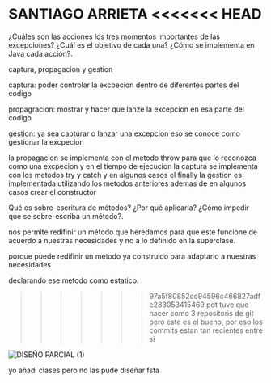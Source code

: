 SANTIAGO ARRIETA 
<<<<<<< HEAD
=======

¿Cuáles son las acciones los tres momentos importantes de las excepciones? ¿Cuál es el objetivo de cada una? ¿Cómo se implementa en Java cada acción?.

captura, propagacion y gestion

captura: poder controlar la excpecion dentro de diferentes partes del codigo

propagracion: mostrar y hacer que lanze la excepcion en esa parte del codigo

gestion: ya sea capturar o lanzar una excepcion eso se conoce como gestionar la excpecion

la propagacion se implementa con el metodo throw para que lo reconozca como una excpecion y en el tiempo de ejecucion la captura se implementa con los metodos try y catch y en algunos casos el finally la gestion es implementada utilizando los metodos anteriores ademas de en algunos casos crear el constructor

Qué es sobre-escritura de métodos? ¿Por qué aplicarla? ¿Cómo impedir que se sobre-escriba un método?.

nos permite redifinir un método que heredamos para que este funcione de acuerdo a nuestras necesidades y no a lo definido en la superclase.

porque puede redifinir un metodo ya construido para adaptarlo a nuestras necesidades

declarando ese metodo como estatico.
>>>>>>> 97a5f80852cc94596c466827adfe283053415469
pdt tuve que hacer como 3 repositoris de git pero este es el bueno, por eso los commits estan tan recientes entre si 

![DISEÑO PARCIAL (1)](https://user-images.githubusercontent.com/78420224/115094861-b5842300-9ee4-11eb-8218-a9f572cdb30e.png)

yo añadi clases pero no las pude diseñar fsta 
